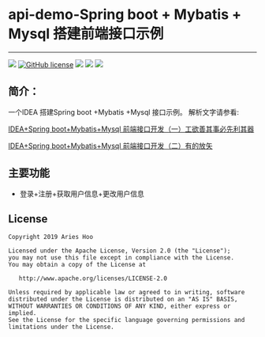# api-demo-Spring boot + Mybatis + Mysql 搭建前端接口示例
--------------------------

[![](https://jitpack.io/v/AriesHoo/api-demo.svg)](https://jitpack.io/#AriesHoo/api-demo)
[![GitHub license](https://img.shields.io/github/license/AriesHoo/api-demo.svg)](http://www.apache.org/licenses/LICENSE-2.0.html)
[![](https://img.shields.io/badge/简书-AriesHoo-blue.svg)](http://www.jianshu.com/u/a229eee96115)
[![](https://img.shields.io/badge/简书解析-工欲善其事必先利其器-green.svg)](https://www.jianshu.com/p/635f12854f6b)
[![](https://img.shields.io/badge/简书解析-有的放矢-purple.svg)](https://www.jianshu.com/p/0d0725d491a6)

## 简介：

一个IDEA 搭建Spring boot +Mybatis +Mysql 接口示例。
解析文字请参看:

[IDEA+Spring boot+Mybatis+Mysql 前端接口开发（一）工欲善其事必先利其器](https://www.jianshu.com/p/635f12854f6b)

[IDEA+Spring boot+Mybatis+Mysql 前端接口开发（二）有的放矢](https://www.jianshu.com/p/0d0725d491a6)


## 主要功能

* 登录+注册+获取用户信息+更改用户信息

## License

```
Copyright 2019 Aries Hoo

Licensed under the Apache License, Version 2.0 (the "License");
you may not use this file except in compliance with the License.
You may obtain a copy of the License at

   http://www.apache.org/licenses/LICENSE-2.0

Unless required by applicable law or agreed to in writing, software
distributed under the License is distributed on an "AS IS" BASIS,
WITHOUT WARRANTIES OR CONDITIONS OF ANY KIND, either express or implied.
See the License for the specific language governing permissions and
limitations under the License.
```



